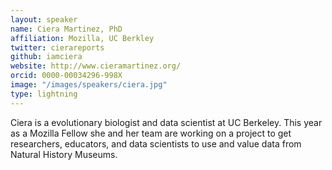 ```yaml
---
layout: speaker
name: Ciera Martinez, PhD
affiliation: Mozilla, UC Berkley
twitter: cierareports
github: iamciera
website: http://www.cieramartinez.org/
orcid: 0000-00034296-998X
image: "/images/speakers/ciera.jpg"
type: lightning
---
```


Ciera is a evolutionary biologist and data scientist at UC Berkeley. This year as a Mozilla Fellow she and her team are working on a 
project to get researchers, educators, and data scientists to use and value data from Natural History Museums.



